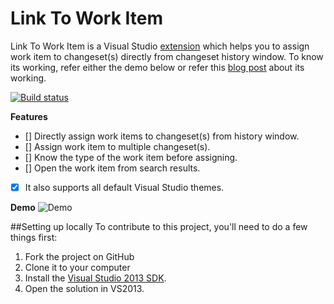 Link To Work Item
==============

Link To Work Item is a Visual Studio [extension](http://visualstudiogallery.msdn.microsoft.com/af28fbc6-e90e-4f06-94d0-21c8bbac9685)  which helps you to assign work item to changeset(s) directly from changeset history window. To know its working, refer either the demo below or refer this [blog post](http://geekswithblogs.net/onlyutkarsh/archive/2014/08/11/link-to-work-item-ndash-visual-studio-extension-to-link.aspx) about its working.

[![Build status](https://ci.appveyor.com/api/projects/status/indlc2jhod6u8x7w)](https://ci.appveyor.com/project/onlyutkarsh/linktoworkitem)

**Features**

- [] Directly assign work items to changeset(s) from history window.
- [] Assign work item to multiple changeset(s).
- [] Know the type of the work item before assigning.
- [] Open the work item from search results.
- [x] It also supports all default Visual Studio themes.

**Demo**
![Demo](http://i.imgur.com/5xfRsSN.gif)

##Setting up locally
To contribute to this project, you'll need to do a few things first:

 1. Fork the project on GitHub
 1. Clone it to your computer
 1. Install the [Visual Studio 2013 SDK](http://www.microsoft.com/visualstudio/eng/downloads#d-vs-sdk).
 1. Open the solution in VS2013.
